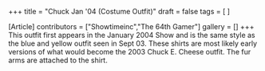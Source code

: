+++
title = "Chuck Jan '04 (Costume Outfit)"
draft = false
tags = [ ]

[Article]
contributors = ["Showtimeinc","The 64th Gamer"]
gallery = []
+++
This outfit first appears in the January 2004 Show and is the same style as the blue and yellow outfit seen in Sept 03. These shirts are most likely early versions of what would become the 2003 Chuck E. Cheese outfit. The fur arms are attached to the shirt.